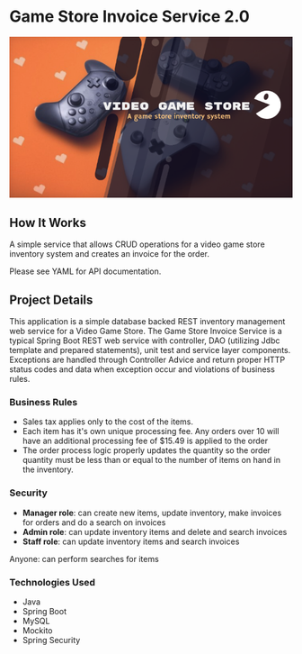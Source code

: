 # Game Store Invoice Service 2.0

<img src="https://github.com/ersJava/game-store-2.0/blob/master/Screen%20Shot%202019-10-02%20at%2010.19.49%20PM.png" alt="video game store mock up">


## How It Works

A simple service that allows CRUD operations for a video game store inventory system and creates an invoice for the order.

Please see YAML for API documentation.

## Project Details

This application is a simple database backed REST inventory management web service for a Video Game Store. The Game Store Invoice Service is a typical Spring Boot REST web service with controller, DAO (utilizing Jdbc template and prepared statements), unit test and service layer components. Exceptions are handled through Controller Advice and return proper HTTP status codes and data when exception occur and violations of business rules. 


### Business Rules

- Sales tax applies only to the cost of the items.
- Each item has it's own unique processing fee. Any orders over 10 will have an additional processing fee of $15.49 is applied to the order
- The order process logic properly updates the quantity so the order quantity must be less than or equal to the number of items on hand in the inventory.

### Security

- <b>Manager role</b>: can create new items, update inventory, make invoices for orders and do a search on invoices
- <b>Admin role</b>: can update inventory items and delete and search invoices
- <b>Staff role</b>: can update inventory items and search invoices

Anyone: can perform searches for items

### Technologies Used
* Java
* Spring Boot
* MySQL
* Mockito
* Spring Security
